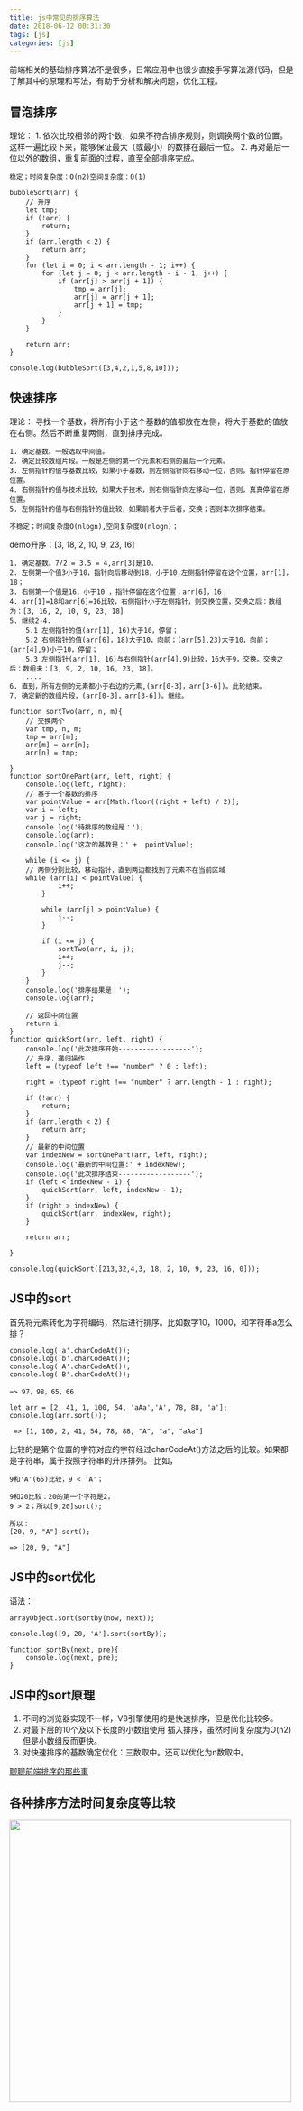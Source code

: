 ```yaml
---
title: js中常见的排序算法
date: 2018-06-12 00:31:30
tags: [js]
categories: [js]
---
```

前端相关的基础排序算法不是很多，日常应用中也很少直接手写算法源代码，但是了解其中的原理和写法，有助于分析和解决问题，优化工程。

## 冒泡排序
理论：
    1. 依次比较相邻的两个数，如果不符合排序规则，则调换两个数的位置。这样一遍比较下来，能够保证最大（或最小）的数排在最后一位。
    2. 再对最后一位以外的数组，重复前面的过程，直至全部排序完成。

    稳定；时间复杂度：O(n2)空间复杂度：O(1)

```
bubbleSort(arr) {
    // 升序
    let tmp;
    if (!arr) {
        return;
    }
    if (arr.length < 2) {
        return arr;
    }
    for (let i = 0; i < arr.length - 1; i++) {
        for (let j = 0; j < arr.length - i - 1; j++) {
            if (arr[j] > arr[j + 1]) {
                tmp = arr[j];
                arr[j] = arr[j + 1];
                arr[j + 1] = tmp;
            }
        }
    }

    return arr;
}

console.log(bubbleSort([3,4,2,1,5,8,10]));
```

## 快速排序
理论：
寻找一个基数，将所有小于这个基数的值都放在左侧，将大于基数的值放在右侧。然后不断重复两侧，直到排序完成。

    1. 确定基数。一般选取中间值。
    2. 确定比较数组片段。一般是左侧的第一个元素和右侧的最后一个元素。
    3. 左侧指针的值与基数比较，如果小于基数，则左侧指针向右移动一位，否则，指针停留在原位置。
    4. 右侧指针的值与技术比较，如果大于技术，则右侧指针向左移动一位，否则，真真停留在原位置。
    5. 左侧指针的值与右侧指针的值比较，如果前者大于后者，交换；否则本次排序结束。

    不稳定；时间复杂度O(nlogn),空间复杂度O(nlogn)；

demo升序：[3, 18, 2, 10, 9, 23, 16]

    1. 确定基数。7/2 = 3.5 = 4,arr[3]是10.
    2. 左侧第一个值3小于10，指针向后移动到18，小于10.左侧指针停留在这个位置，arr[1]，18；
    3. 右侧第一个值是16，小于10 ，指针停留在这个位置；arr[6]，16；
    4. arr[1]=18和arr[6]=16比较，右侧指针小于左侧指针，则交换位置，交换之后：数组为：[3, 16, 2, 10, 9, 23, 18]
    5. 继续2-4.
        5.1 左侧指针的值(arr[1], 16)大于10，停留；
        5.2 右侧指针的值(arr[6]，18)大于10，向前；(arr[5],23)大于10，向前；(arr[4],9)小于10，停留；
        5.3 左侧指针(arr[1], 16)与右侧指针(arr[4],9)比较，16大于9，交换。交换之后：数组未：[3, 9, 2, 10, 16, 23, 18]。
        ....
    6. 直到，所有左侧的元素都小于右边的元素,(arr[0-3]，arr[3-6])。此轮结束。
    7. 确定新的数组片段，(arr[0-3]，arr[3-6])。继续。

```
function sortTwo(arr, n, m){
    // 交换两个
    var tmp, n, m;
    tmp = arr[m];
    arr[m] = arr[n];
    arr[n] = tmp;

}
function sortOnePart(arr, left, right) {
    console.log(left, right);
    // 基于一个基数的排序
    var pointValue = arr[Math.floor((right + left) / 2)];
    var i = left;
    var j = right;
    console.log('待排序的数组是：');
    console.log(arr);
    console.log('这次的基数是：' +  pointValue);
    
    while (i <= j) {
    // 两侧分别比较，移动指针，直到两边都找到了元素不在当前区域
    while (arr[i] < pointValue) {
            i++;
        }

        while (arr[j] > pointValue) {
            j--;
        }

        if (i <= j) {
            sortTwo(arr, i, j);
            i++;
            j--;
        }
    }
    console.log('排序结果是：');
    console.log(arr);

    // 返回中间位置
    return i;
}
function quickSort(arr, left, right) {
    console.log('此次排序开始------------------');
    // 升序，递归操作
    left = (typeof left !== "number" ? 0 : left);

    right = (typeof right !== "number" ? arr.length - 1 : right);

    if (!arr) {
        return;
    }
    if (arr.length < 2) {
        return arr;
    }
    // 最新的中间位置
    var indexNew = sortOnePart(arr, left, right);
    console.log('最新的中间位置:' + indexNew);
    console.log('此次排序结束------------------');
    if (left < indexNew - 1) {
        quickSort(arr, left, indexNew - 1);
    }
    if (right > indexNew) {
        quickSort(arr, indexNew, right);
    }

    return arr;

}

console.log(quickSort([213,32,4,3, 18, 2, 10, 9, 23, 16, 0]));
```

## JS中的sort

首先将元素转化为字符编码，然后进行排序。比如数字10，1000，和字符串a怎么排？

```
console.log('a'.charCodeAt());
console.log('b'.charCodeAt());
console.log('A'.charCodeAt());
console.log('B'.charCodeAt());

=> 97，98，65，66

let arr = [2, 41, 1, 100, 54, 'aAa','A', 78, 88, 'a'];
console.log(arr.sort());

 => [1, 100, 2, 41, 54, 78, 88, "A", "a", "aAa"]
```
比较的是第个位置的字符对应的字符经过charCodeAt()方法之后的比较。如果都是字符串，属于按照字符串的升序排列。
比如，

```
9和'A'(65)比较，9 < 'A'；

9和20比较：20的第一个字符是2，
9 > 2；所以[9,20]sort();

所以：
[20, 9, "A"].sort();

=> [20, 9, "A"]
```

## JS中的sort优化

语法：
```
arrayObject.sort(sortby(now, next));

console.log([9, 20, 'A'].sort(sortBy));

function sortBy(next, pre){
    console.log(next, pre);
}
```

## JS中的sort原理

1. 不同的浏览器实现不一样，V8引擎使用的是快速排序，但是优化比较多。
2. 对最下层的10个及以下长度的小数组使用 插入排序，虽然时间复杂度为O(n2)但是小数组反而更快。
3. 对快速排序的基数确定优化：三数取中。还可以优化为n数取中。


<a href="https://www.cnblogs.com/doseoer/p/5684474.html">聊聊前端排序的那些事</a>





 
## 各种排序方法时间复杂度等比较
<img width="500px" src="{{ site.imgurl }}/normal/sort.png">